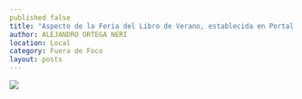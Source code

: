 ```yaml
---
published false
title: "Aspecto de la Feria del Libro de Verano, establecida en Portal de Rosales del centro de la ciudad capital"
author: ALEJANDRO ORTEGA NERI
location: Local
category: Fuera de Foco
layout: posts
---
```


![](http://i.imgur.com/EE5xVT0m.jpg)
